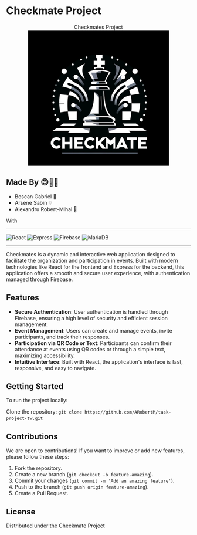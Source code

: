 # Checkmate Project

<p align="center">
  Checkmates Project
  <img src="/frontend/checkmate-tw/public/logo_checkmate.png" alt="Logo Checkmate">
</p>

## Made By 😊👨‍💻

- Boscan Gabriel 🚀
- Arsene Sabin 💡
- Alexandru Robert-Mihai 🌟

With
<hr

![React](https://img.shields.io/badge/React-20232A?style=for-the-badge&logo=react) ![Express](https://img.shields.io/badge/Express-000000?style=for-the-badge&logo=express) ![Firebase](https://img.shields.io/badge/Firebase-039BE5?style=for-the-badge&logo=Firebase&logoColor=white)  ![MariaDB](https://camo.githubusercontent.com/5c675f5452920ec5d27c151c9c8da848754ebf1064226745c55b07bead76223c/68747470733a2f2f696d672e736869656c64732e696f2f62616467652f4d6172696144422d3030333534353f7374796c653d666f722d7468652d6261646765266c6f676f3d6d617269616462266c6f676f436f6c6f723d7768697465)

<hr>

Checkmates is a dynamic and interactive web application designed to facilitate the organization and participation in events. Built with modern technologies like React for the frontend and Express for the backend, this application offers a smooth and secure user experience, with authentication managed through Firebase.



## Features

- **Secure Authentication**: User authentication is handled through Firebase, ensuring a high level of security and efficient session management.
- **Event Management**: Users can create and manage events, invite participants, and track their responses.
- **Participation via QR Code or Text**: Participants can confirm their attendance at events using QR codes or through a simple text, maximizing accessibility.
- **Intuitive Interface**: Built with React, the application's interface is fast, responsive, and easy to navigate.

## Getting Started

To run the project locally:

Clone the repository:
`git clone https://github.com/ARobertM/task-project-tw.git`

## Contributions

We are open to contributions! If you want to improve or add new features, please follow these steps:

1. Fork the repository.
2. Create a new branch (`git checkout -b feature-amazing`).
3. Commit your changes (`git commit -m 'Add an amazing feature'`).
4. Push to the branch (`git push origin feature-amazing`).
5. Create a Pull Request.

## License

Distributed under the Checkmate Project


